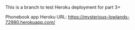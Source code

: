 This is a branch to test Heroku deployment for part 3+

Phonebook app Heroku URL: https://mysterious-lowlands-72980.herokuapp.com/